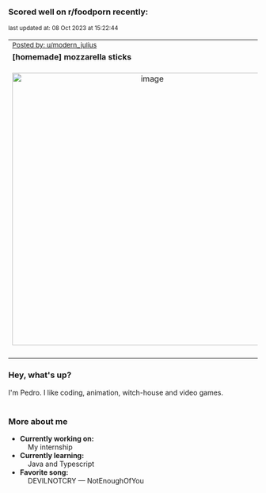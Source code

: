 ### Scored well on r/foodporn recently:

<p align="left"><sub>last updated at: 08 Oct 2023 at 15:22:44</sub></p>

|   |
| --- |
| <sub>[Posted by: u/modern_julius][source]</sub> |
| **[homemade] mozzarella sticks** | 
|<p align="center"> <img alt="image" src="https://i.redd.it/dbo1vmdo7jsb1.jpg" width="550" /> </p>|
|   |

### Hey, what's up?

I'm Pedro. I like coding, animation, witch-house and video games.<br><br>

### More about me
- **Currently working on:**  
&nbsp;&nbsp;&nbsp;&nbsp;My internship
- **Currently learning:**  
&nbsp;&nbsp;&nbsp;&nbsp;Java and Typescript
- **Favorite song:**  
&nbsp;&nbsp;&nbsp;&nbsp;DEVILNOTCRY — NotEnoughOfYou<br><br>

  



  
  
  
[linkedin]: https://linkedin.com/in/pedro-h-r-gomes-8a487b14a/
[gmail]: mailto:pilique11@gmail.com
[source]: https://reddit.com/r/FoodPorn/comments/1715qzb/homemade_mozzarella_sticks/
[redditAPI]: https://www.reddit.com/dev/api/